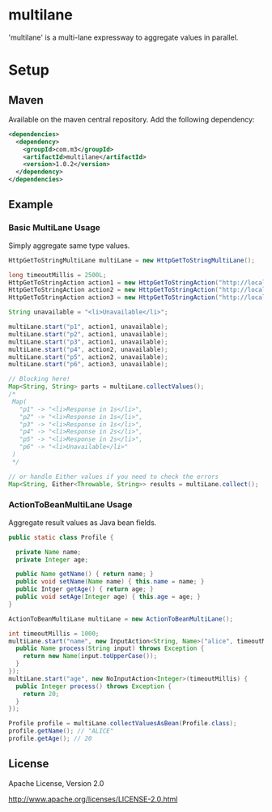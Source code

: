 # multilane

'multilane' is a multi-lane expressway to aggregate values in parallel.

# Setup

## Maven

Available on the maven central repository. Add the following dependency:

```xml
<dependencies>
  <dependency>
    <groupId>com.m3</groupId>
    <artifactId>multilane</artifactId>
    <version>1.0.2</version>
  </dependency>
</dependencies>
```

## Example

### Basic MultiLane Usage

Simply aggregate same type values.

```java
HttpGetToStringMultiLane multiLane = new HttpGetToStringMultiLane();

long timeoutMillis = 2500L;
HttpGetToStringAction action1 = new HttpGetToStringAction("http://localhost:8080/api/1s", timeoutMillis);
HttpGetToStringAction action2 = new HttpGetToStringAction("http://localhost:8080/api/2s", timeoutMillis);
HttpGetToStringAction action3 = new HttpGetToStringAction("http://localhost:8080/api/3s", timeoutMillis);

String unavailable = "<li>Unavailable</li>";

multiLane.start("p1", action1, unavailable);
multiLane.start("p2", action1, unavailable);
multiLane.start("p3", action1, unavailable);
multiLane.start("p4", action2, unavailable);
multiLane.start("p5", action2, unavailable);
multiLane.start("p6", action3, unavailable);

// Blocking here!
Map<String, String> parts = multiLane.collectValues();
/*
 Map(
   "p1" -> "<li>Response in 1s</li>",
   "p2" -> "<li>Response in 1s</li>",
   "p3" -> "<li>Response in 1s</li>",
   "p4" -> "<li>Response in 2s</li>",
   "p5" -> "<li>Response in 2s</li>",
   "p6" -> "<li>Unavailable</li>"
 )
 */

// or handle Either values if you need to check the errors
Map<String, Either<Throwable, String>> results = multiLane.collect();
```

### ActionToBeanMultiLane Usage

Aggregate result values as Java bean fields.

```java
public static class Profile {

  private Name name;
  private Integer age;

  public Name getName() { return name; }
  public void setName(Name name) { this.name = name; }
  public Intger getAge() { return age; }
  public void setAge(Integer age) { this.age = age; }
}

ActionToBeanMultiLane multiLane = new ActionToBeanMultiLane();

int timeoutMillis = 1000;
multiLane.start("name", new InputAction<String, Name>("alice", timeoutMillis) {
  public Name process(String input) throws Exception {
    return new Name(input.toUpperCase());
  }
});
multiLane.start("age", new NoInputAction<Integer>(timeoutMillis) {
  public Integer process() throws Exception {
    return 20;
  }
});

Profile profile = multiLane.collectValuesAsBean(Profile.class);
profile.getName(); // "ALICE"
profile.getAge(); // 20
```


## License

Apache License, Version 2.0

http://www.apache.org/licenses/LICENSE-2.0.html


